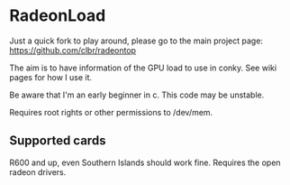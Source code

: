 RadeonLoad
=========

Just a quick fork to play around, please go to the main project page: https://github.com/clbr/radeontop

The aim is to have information of the GPU load to use in conky.
See wiki pages for how I use it.

Be aware that I'm an early beginner in c. This code may be unstable.


Requires root rights or other permissions to /dev/mem.

Supported cards
---------------

R600 and up, even Southern Islands should work fine. Requires the open radeon drivers.
